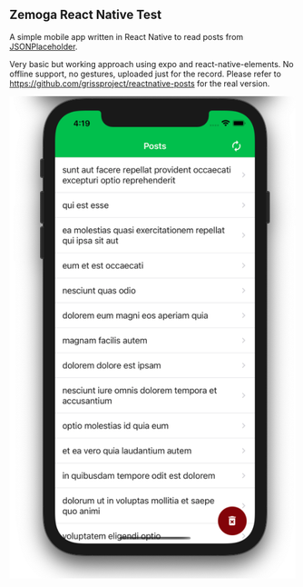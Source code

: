 ## Zemoga React Native Test
A simple mobile app written in React Native to read posts from [JSONPlaceholder](https://jsonplaceholder.typicode.com/).

Very basic but working approach using expo and react-native-elements. No offline support, no gestures, uploaded just for the record. Please refer to https://github.com/grissproject/reactnative-posts for the real version.

![Screenshoot](./assets/screenshot.png)